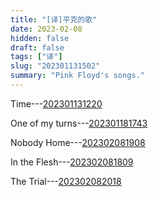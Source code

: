 ```yaml
---
title: "[译]平克的歌"
date: 2023-02-08
hidden: false
draft: false
tags: ["译"]
slug: "202301131502"
summary: "Pink Floyd's songs."
---
```

Time---[202301131220](/202301131220/)

One of my turns---[202301181743](/202301181743/)

Nobody Home---[202302081908](/202302081908/)

In the Flesh---[202302081809](/202302081809/)

The Trial---[202302082018](/202302082018)



